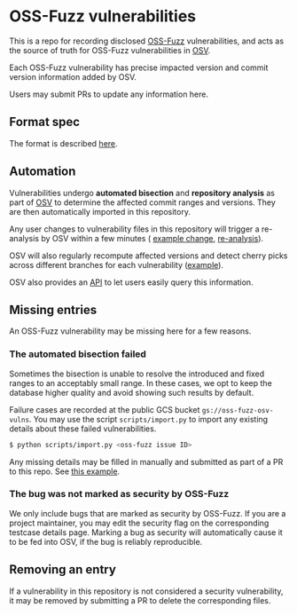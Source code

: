 # OSS-Fuzz vulnerabilities

This is a repo for recording disclosed [OSS-Fuzz](https://github.com/google/oss-fuzz)
vulnerabilities, and acts as the source of truth for OSS-Fuzz vulnerabilities in
[OSV].

Each OSS-Fuzz vulnerability has precise impacted version and commit version
information added by OSV.

Users may submit PRs to update any information here.

## Format spec

The format is described [here](https://ossf.github.io/osv-schema/).

## Automation

Vulnerabilities undergo **automated bisection** and **repository analysis** as part of 
[OSV] to determine the affected commit ranges and versions. They are then
automatically imported in this repository.

Any user changes to vulnerability files in this repository will trigger a
re-analysis by OSV within a few minutes (
[example change](https://github.com/google/oss-fuzz-vulns/commit/8546454f8ad92bee001ca3be5b4c236bcc2df3d5),
[re-analysis](https://github.com/google/oss-fuzz-vulns/commit/5a1e660f6e8ddd3d3db513f976f4987287fc258e)).

OSV will also regularly recompute affected versions and detect cherry picks
across different branches for each vulnerability
([example](https://github.com/google/oss-fuzz-vulns/commit/76395230e992d4de9bae19b39d27dbad16ec389d)).

OSV also provides an [API](https://osv.dev/docs/) to let users easily query this information.

[OSV]: https://github.com/google/osv

## Missing entries

An OSS-Fuzz vulnerability may be missing here for a few reasons.

### The automated bisection failed

Sometimes the bisection is unable to resolve the introduced and fixed
ranges to an acceptably small range. In these cases, we opt to keep the database
higher quality and avoid showing such results by default. 

Failure cases are recorded at the public GCS bucket `gs://oss-fuzz-osv-vulns`.
You may use the script `scripts/import.py` to import any existing details about
these failed vulnerabilities.

```bash
$ python scripts/import.py <oss-fuzz issue ID>
```

Any missing details may be filled in manually and submitted as part of a PR to this repo.
See [this example](https://github.com/google/oss-fuzz-vulns/commit/8546454f8ad92bee001ca3be5b4c236bcc2df3d5).

### The bug was not marked as security by OSS-Fuzz

We only include bugs that are marked as security by OSS-Fuzz. If you are a
project maintainer, you may edit the security flag on the corresponding testcase
details page. Marking a bug as security will automatically cause it to be fed into OSV,
if the bug is reliably reproducible.

## Removing an entry

If a vulnerability in this repository is not considered a security vulnerability,
it may be removed by submitting a PR to delete the corresponding files.

